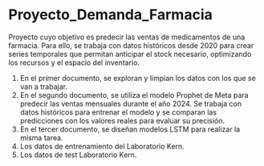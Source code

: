 # Proyecto_Demanda_Farmacia
Proyecto cuyo objetivo es predecir las ventas de medicamentos de una farmacia. Para ello, se trabaja con datos históricos desde 2020 para crear series temporales que permitan anticipar el stock necesario, optimizando los recursos y el espacio del inventario.

1. En el primer documento, se exploran y limpian los datos con los que se van a trabajar.
2. En el segundo documento, se utiliza el modelo Prophet de Meta para predecir las ventas mensuales durante el año 2024. Se trabaja con datos históricos para entrenar el modelo y se comparan las predicciones con los valores reales para evaluar su precisión.
3. En el tercer documento, se diseñan modelos LSTM para realizar la misma tarea.
4. Los datos de entrenamiento del Laboratorio Kern.
5. Los datos de test Laboratorio Kern.
